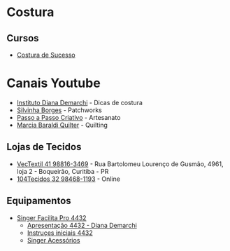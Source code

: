 # Costura

## Cursos

* [Costura de Sucesso](https://costuradesucesso.club.hotmart.com/login)

# Canais Youtube

* [Instituto Diana Demarchi](https://www.youtube.com/channel/UCQnmd3WsYwXOz_1Z5BmAajg/videos) - Dicas de costura
* [Silvinha Borges](https://www.youtube.com/c/SilvinhaBorges/videos) - Patchworks
* [Passo a Passo Criativo](https://www.youtube.com/c/PassoaPassoCriativo/videos) - Artesanato
* [Marcia Baraldi Quilter](https://www.youtube.com/c/MarciaBaraldiQuilter/videos) - Quilting



## Lojas de Tecidos

* [VecTextil 41 98816-3469](https://www.vectextil.com.br/) - Rua Bartolomeu Lourenço de Gusmão, 4961, loja 2 - Boqueirão, Curitiba - PR
* [104Tecidos 32 98468-1193](https://104tecidos.com.br) - Online


## Equipamentos

* [Singer Facilita Pro 4432](http://www.singer.com.br/produto/facilita-pro-4432/)
  * [Apresentação 4432 - Diana Demarchi](https://www.youtube.com/watch?v=iOp2sjcb4CM)
  * [Instruçes iniciais 4432](https://www.youtube.com/watch?v=epPJ-hwKN7o)
  * [Singer Acessórios](https://www.youtube.com/watch?v=JnXGBPvdo_s)
